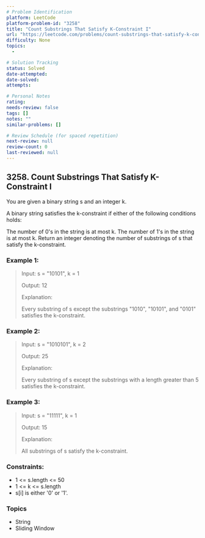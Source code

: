 ```yaml
---
# Problem Identification
platform: LeetCode
platform-problem-id: "3258"
title: "Count Substrings That Satisfy K-Constraint I"
url: "https://leetcode.com/problems/count-substrings-that-satisfy-k-constraint-i/"
difficulty: None
topics:
  -

# Solution Tracking
status: Solved
date-attempted:
date-solved:
attempts:

# Personal Notes
rating:
needs-review: false
tags: []
notes: ""
similar-problems: []

# Review Schedule (for spaced repetition)
next-review: null
review-count: 0
last-reviewed: null
---
```


## 3258. Count Substrings That Satisfy K-Constraint I
You are given a binary string s and an integer k.

A binary string satisfies the k-constraint if either of the following conditions holds:

The number of 0's in the string is at most k.
The number of 1's in the string is at most k.
Return an integer denoting the number of 
substrings
 of s that satisfy the k-constraint.

### Example 1:

> Input: s = "10101", k = 1
> 
> Output: 12
> 
> Explanation:
> 
> Every substring of s except the substrings "1010", "10101", and "0101" satisfies the k-constraint.

### Example 2:

> Input: s = "1010101", k = 2
> 
> Output: 25
> 
> Explanation:
> 
> Every substring of s except the substrings with a length greater than 5 satisfies the k-constraint.

### Example 3:

> Input: s = "11111", k = 1
> 
> Output: 15
> 
> Explanation:
> 
> All substrings of s satisfy the k-constraint.

### Constraints:

- 1 <= s.length <= 50 
- 1 <= k <= s.length
- s[i] is either '0' or '1'.

### Topics

- String
- Sliding Window
